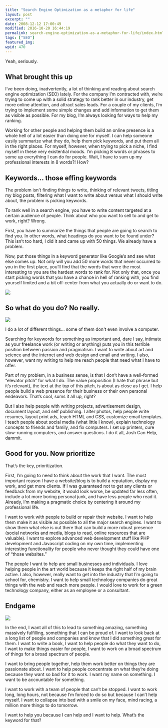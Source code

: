 ```yaml
---
title: "Search Engine Optimization as a metaphor for life"
layout: post
excerpt: ""
date: 2008-12-12 17:00:49
modified: 2016-10-20 16:44:19
permalink: search-engine-optimization-as-a-metaphor-for-life/index.html
tags: ["SEO"]
featured_img:
wpid: 470
---
```



Yeah, seriously.

What brought this up
--------------------

I’ve been doing, inadvertently, a lot of thinking and reading about search engine optimization (SEO) lately. For the company I’m contracted with, we’re trying to come up with a solid strategy to rank better in our industry, get more online attention, and attract sales leads. For a couple of my clients, I’m trying to implement some simple changes and add information to get them as visible as possible. For my blog, I’m always looking for ways to help my ranking.

Working for other people and helping them build an online presence is a whole hell of a lot easier than doing one for myself. I can help someone easily summarize what they do, help them pick keywords, and put them all in the right places. For myself, however, when trying to pick a niche, I find myself in these very existential moods. I’m picking 8 words or phrases to some up everything I can do for people. Wait, I have to sum up my professional interests in 8 words?! How?

Keywords… those effing keywords
-------------------------------

The problem isn’t finding things to write, thinking of relevant tweets, titling my blog posts, filtering what I want to write about versus what I should write about, the problem is picking keywords.

To rank well in a search engine, you have to write content targeted at a certain audience of people. Think about who you want to sell to and get to work, right? Wrong.

First, you have to summarize the things that people are going to search to find you. In other words, what headings do you want to be found under? This isn’t too hard, I did it and came up with 50 things. We already have a problem.

Now, put those things in a keyword generator like Google’s and see what else comes up. Not only will you add 50 more words that never occurred to you in the first place, you’ll find that the words that were the most interesting to you are the hardest words to rank for. Not only that, once you start picking words that you have a chance in hell of ranking with, you find yourself limited and a bit off-center from what you actually do or want to do.

![](/_images/2008/12/2669604365_96f3ec906f.jpg)

So what do you do? No really.
-----------------------------

![](/_images/2008/12/2726639620_873a94f245.jpg)

I do a lot of different things... some of them don't even involve a computer.

Searching for keywords for something as important and, dare I say, intimate as your freelance work (or writing or anything) puts you in this terrible position between passion and pragmatism. I want to write about art and science and the internet and web design and email and writing. I also, however, want my writing to help me reach people that need what I have to offer.

Part of my problem, in a business sense, is that I don’t have a well-formed “elevator pitch” for what I do. The value proposition (I hate that phrase but it’s relevant), the text at the top of this pitch, is about as close as I get. I help people build a web presence for their business or their own personal endeavors. That’s cool, sums it all up, right?

But I also help people with writing projects, advertisement design, document layout, and self publishing. I alter photos, help people write resumes, layout print ads, teach HTML and CSS, customize email templates. I teach people about social media (what little I know), explain technology concepts to friends and family, and fix computers. I set up printers, cure slow-running computers, and answer questions. I do it all, Josh Can Help, dammit.

Good for you. Now prioritize
----------------------------

That’s the key, prioritization.

First, I’m going to need to think about the work that I want. The most important reason I have a website/blog is to build a reputation, display my work, and get more clients. If I was guaranteed not to get any clients or feedback from my website, it would look worse, be updated far less often, include a lot more boring personal junk, and have less people who read it. Already, I’m making a pragmatic choice by centering it around my professional life.

I want to work with people to build or repair their website. I want to help them make it as visible as possible to all the major search engines. I want to show them what else is out there that can build a more robust presence (social networks and media, blogs to read, online resources that are valuable). I want to explore advanced web development stuff like PHP development and Javascript coding on my own time, implementing interesting functionality for people who never thought they could have one of “those websites.”

The people I want to help are small businesses and individuals. I love helping people in the art world because it keeps the right half of my brain active. I also, however, really want to get into the industry that I’m going to school for, chemistry. I want to help small technology companies do great things with the web and reach more people. I would love to work for a green technology company, either as an employee or a consultant.

Endgame
-------

![](/_images/2008/12/3095408247_0554505932.jpg)

In the end, I want all of this to lead to something amazing, something massively fulfilling, something that I can be proud of. I want to look back at a long list of people and companies and know that I did something great for them. I want to write a book, I want to help people do what they want to do, I want to make things easier for people, I want to work on a broad spectrum of things for a broad spectrum of people.

I want to bring people together, help them work better on things they are passionate about. I want to help people concentrate on what they’re doing because they want so bad for it to work. I want my name on something. I want to be accountable for something.

I want to work with a team of people that can’t be stopped. I want to work long, long hours, not because I’m forced to do so but because I can’t help myself. I want to collapse into bed with a smile on my face, mind racing, a million more things to do tomorrow.

I want to help you because I can help and I want to help. What’s the keyword for that?
